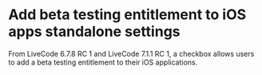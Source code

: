 # Add beta testing entitlement to iOS apps standalone settings

From LiveCode 6.7.8 RC 1 and LiveCode 7.1.1 RC 1, a checkbox allows users to add a beta testing entitlement to their iOS applications.

